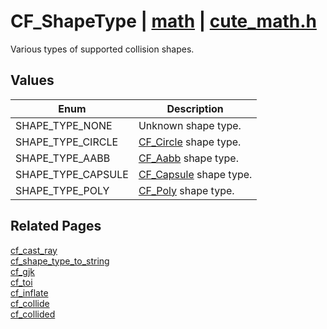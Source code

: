 # CF_ShapeType | [math](https://github.com/RandyGaul/cute_framework/blob/master/docs/math_readme.md) | [cute_math.h](https://github.com/RandyGaul/cute_framework/blob/master/include/cute_math.h)

Various types of supported collision shapes.

## Values

Enum | Description
--- | ---
SHAPE_TYPE_NONE | Unknown shape type.
SHAPE_TYPE_CIRCLE | [CF_Circle](https://github.com/RandyGaul/cute_framework/blob/master/docs/math/cf_circle.md) shape type.
SHAPE_TYPE_AABB | [CF_Aabb](https://github.com/RandyGaul/cute_framework/blob/master/docs/math/cf_aabb.md) shape type.
SHAPE_TYPE_CAPSULE | [CF_Capsule](https://github.com/RandyGaul/cute_framework/blob/master/docs/math/cf_capsule.md) shape type.
SHAPE_TYPE_POLY | [CF_Poly](https://github.com/RandyGaul/cute_framework/blob/master/docs/math/cf_poly.md) shape type.

## Related Pages

[cf_cast_ray](https://github.com/RandyGaul/cute_framework/blob/master/docs/math/cf_cast_ray.md)  
[cf_shape_type_to_string](https://github.com/RandyGaul/cute_framework/blob/master/docs/math/cf_shape_type_to_string.md)  
[cf_gjk](https://github.com/RandyGaul/cute_framework/blob/master/docs/math/cf_gjk.md)  
[cf_toi](https://github.com/RandyGaul/cute_framework/blob/master/docs/math/cf_toi.md)  
[cf_inflate](https://github.com/RandyGaul/cute_framework/blob/master/docs/math/cf_inflate.md)  
[cf_collide](https://github.com/RandyGaul/cute_framework/blob/master/docs/math/cf_collide.md)  
[cf_collided](https://github.com/RandyGaul/cute_framework/blob/master/docs/math/cf_collided.md)  
